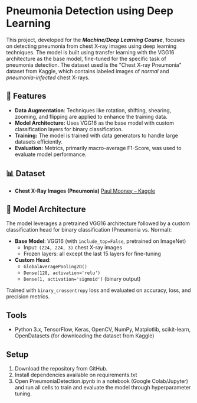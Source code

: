 # Pneumonia Detection using Deep Learning

This project, developed for the **_Machine/Deep Learning Course_**, focuses on detecting pneumonia from chest X-ray images using deep learning techniques. The model is built using transfer learning with the VGG16 architecture as the base model, fine-tuned for the specific task of pneumonia detection. The dataset used is the "Chest X-ray Pneumonia" dataset from Kaggle, which contains labeled images of _normal_ and _pneumonia-infected_ chest X-rays.

## 🚀 Features
- **Data Augmentation**: Techniques like rotation, shifting, shearing, zooming, and flipping are applied to enhance the training data.
- **Model Architecture:** Uses VGG16 as the base model with custom classification layers for binary classification.
- **Training:** The model is trained with data generators to handle large datasets efficiently.
- **Evaluation:** Metrics, primarily macro-average F1-Score, was used to evaluate model performance.

## 📊 Dataset
- **Chest X-Ray Images (Pneumonia)** [Paul Mooney – Kaggle](https://aclanthology.org/S18-1005.pdf)

## 🧠 Model Architecture

The model leverages a pretrained VGG16 architecture followed by a custom classification head for binary classification (Pneumonia vs. Normal):

- **Base Model**: VGG16 (with `include_top=False`, pretrained on ImageNet)
  - Input: `(224, 224, 3)` chest X-ray images
  - Frozen layers: all except the last 15 layers for fine-tuning
- **Custom Head**:
  - `GlobalAveragePooling2D()`
  - `Dense(128, activation='relu')`
  - `Dense(1, activation='sigmoid')` (binary output)

Trained with `binary_crossentropy` loss and evaluated on accuracy, loss, and precision metrics.

## Tools
- Python 3.x, TensorFlow, Keras, OpenCV, NumPy, Matplotlib, scikit-learn, OpenDatasets (for downloading the dataset from Kaggle)

## Setup
1. Download the repository from GitHub.
2. Install dependencies available on requirements.txt
3. Open PneumoniaDetection.ipynb in a notebook (Google Colab/Jupyter) and run all cells to train and evaluate the model through hyperparameter tuning.
